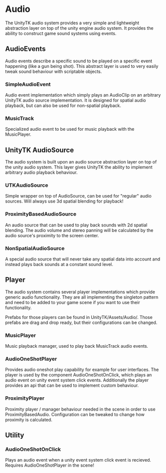 # Audio

The UnityTK audio system provides a very simple and lightweight abstraction layer on top of the unity engine audio system.
It provides the ability to construct game sound systems using events.

## AudioEvents

Audio events describe a specific sound to be played on a specific event happening (like a gun being shot).
This abstract layer is used to very easily tweak sound behaviour with scriptable objects.

### SimpleAudioEvent

Audio event implementation which simply plays an AudioClip on an arbitrary UnityTK audio source implementation.
It is designed for spatial audio playback, but can also be used for non-spatial playback.

### MusicTrack

Specialized audio event to be used for music playback with the MusicPlayer.

## UnityTK AudioSource

The audio system is built upon an audio source abstraction layer on top of the unity audio system.
This layer gives UnityTK the ability to implement arbitrary audio playback behaviour.

### UTKAudioSource

Simple wrapper on top of AudioSource, can be used for "regular" audio sources.
Will always use 3d spatial blending for playback!

### ProximityBasedAudioSource

An audio source that can be used to play back sounds with 2d spatial blending.
The audio volume and stereo panning will be calculated by the audio source's proximity to the screen center.

### NonSpatialAudioSource

A special audio source that will never take any spatial data into account and instead plays back sounds at a constant sound level.

## Player

The audio system contains several player implementations which provide generic audio functionality.
They are all implementing the singleton pattern and need to be added to your game scene if you want to use their functionality.

Prefabs for those players can be found in UnityTK/Assets/Audio/. Those prefabs are drag and drop ready, but their configurations can be changed.

### MusicPlayer

Music playback manager, used to play back MusicTrack audio events.

### AudioOneShotPlayer

Provides audio oneshot play capability for example for user interfaces.
The player is used by the component AudioOneShotOnClick, which plays an audio event on unity event system click events.
Additionally the player provides an api that can be used to implement custom behaviour.

### ProximityPlayer

Proximity player / manager behaviour needed in the scene in order to use ProximityBasedAudio.
Configuration can be tweaked to change how proximity is calculated.

## Utility

### AudioOneShotOnClick

Plays an audio event when a unity event system click event is recieved.
Requires AudioOneShotPlayer in the scene!
